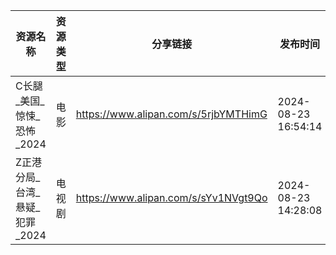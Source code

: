 | 资源名称                | 资源类型 | 分享链接                                 | 发布时间                |
| ------------------- | ---- | ------------------------------------ | ------------------- |
| C长腿_美国_惊悚_恐怖_2024   | 电影   | https://www.alipan.com/s/5rjbYMTHimG | 2024-08-23 16:54:14 |
| Z正港分局_台湾_悬疑_犯罪_2024 | 电视剧  | https://www.alipan.com/s/sYv1NVgt9Qo | 2024-08-23 14:28:08 |
